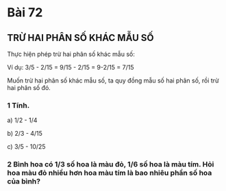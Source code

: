 # Bài 72

## TRỪ HAI PHÂN SỐ KHÁC MẪU SỐ

Thực hiện phép trừ hai phân số khác mẫu số:

Ví dụ: 3/5 - 2/15 = 9/15 - 2/15 = 9-2/15 = 7/15

Muốn trừ hai phân số khác mẫu số, ta quy đồng mẫu số hai phân số, rồi trừ hai phân số đó.

### 1 Tính.

a) 1/2 - 1/4

b) 2/3 - 4/15

c) 3/5 - 10/25

### 2 Bình hoa có 1/3 số hoa là màu đỏ, 1/6 số hoa là màu tím. Hỏi hoa màu đỏ nhiều hơn hoa màu tím là bao nhiêu phần số hoa của bình?

